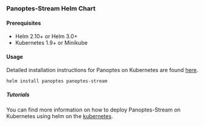 ### Panoptes-Stream Helm Chart

#### Prerequisites
- Helm 2.10+ or Helm 3.0+
- Kubernetes 1.9+ or Minikube

#### Usage
Detailed installation instructions for Panoptes on Kubernetes are found [here](/docs/helm.md).


```
helm install panoptes panoptes-stream
```

##### Tutorials
You can find more information on how to deploy Panoptes-Stream on Kubernetes using helm on the [kubernetes](/docs/k8s.md).